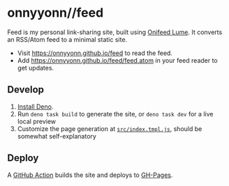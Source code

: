 # onnyyonn//feed

Feed is my personal link-sharing site, built using [Onifeed Lume](https://github.com/5310/onifeed-lume). It converts an RSS/Atom feed to a minimal static site.
- Visit https://onnyyonn.github.io/feed to read the feed.
- Add https://onnyyonn.github.io/feed/feed.atom in your feed reader to get updates.


## Develop

1. [Install Deno](https://deno.land/manual/getting_started/installation).
2. Run `deno task build` to generate the site, or `deno task dev` for a live local preview
4. Customize the page generation at [`src/index.tmpl.js`](src/index.tmpl.js), should be somewhat self-explanatory

## Deploy

A [GitHub Action](.github/workflows/generate-site.yaml) builds the site and deploys to [GH-Pages](https://5310.github.io/onifeed-lume/).
